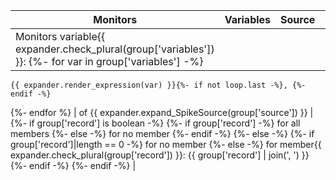 | **Monitors**    | **Variables**                                                                                               | **Source**                                           | **Record**                                                                                                 |
|-----------------|------------------------------------------------------------------------------------------------------------|-----------------------------------------------------|------------------------------------------------------------------------------------------------------------|
| Monitors variable{{ expander.check_plural(group['variables']) }}: {%- for var in group['variables'] -%}
    {{ expander.render_expression(var) }}{%- if not loop.last -%}, {%- endif -%}
{%- endfor %} | of {{ expander.expand_SpikeSource(group['source']) }} | 
    {%- if group['record'] is boolean -%}
        {%- if group['record'] -%} for all members {%- else -%} for no member {%- endif -%}
    {%- else -%}
        {%- if group['record']|length == 0 -%} for no member {%- else -%} for member{{ expander.check_plural(group['record']) }}: {{ group['record'] | join(', ') }} {%- endif -%}
    {%- endif -%} |
